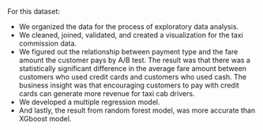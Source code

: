 For this dataset: 
- We organized the data for the process of exploratory data analysis.
- We cleaned, joined, validated, and created a visualization for the taxi commission data.
- We figured out the relationship between payment type and the fare amount the customer pays by A/B test. The result was that there was a statistically significant difference in the average fare amount between customers who used credit cards and customers who used cash. The business insight was that encouraging customers to pay with credit cards can generate more revenue for taxi cab drivers.
- We developed a multiple regression model.
- And lastly, the result from random forest model, was more accurate than XGboost model. 
